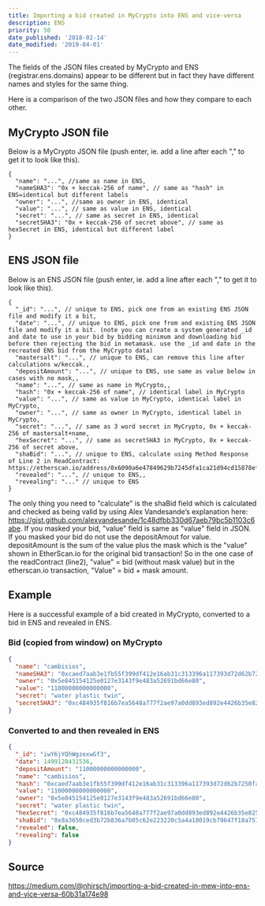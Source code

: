 ```yaml
---
title: Importing a bid created in MyCrypto into ENS and vice-versa
description: ENS
priority: 50
date_published: '2018-02-14'
date_modified: '2019-04-01'
---
```


The fields of the JSON files created by MyCrypto and ENS (registrar.ens.domains) appear to be different but in fact they have different names and styles for the same thing.

Here is a comparison of the two JSON files and how they compare to each other.

## MyCrypto JSON file

Below is a MyCrypto JSON file (push enter, ie. add a line after each "," to get it to look like this).

```json5
{
  "name": "...", //same as name in ENS,
  "nameSHA3": "0x + keccak-256 of name", // same as "hash" in ENS=identical but different labels
  "owner": "...", //same as owner in ENS, identical 
  "value": "...", // same as value in ENS, identical
  "secret": "...", // same as secret in ENS, identical
  "secretSHA3": "0x + keccak-256 of secret above", // same as hexSecret in ENS, identical but different label
}
```

## ENS JSON file

Below is an ENS JSON file (push enter, ie. add a line after each "," to get it to look like this).

```json5
{
  "_id": "...", // unique to ENS, pick one from an existing ENS JSON file and modify it a bit,
  "date": "...", // unique to ENS, pick one from and existing ENS JSON file and modify it a bit. (note you can create a system generated _id and date to use in your bid by bidding minimum and downloading bid before then rejecting the bid in metamask. use the _id and date in the recreated ENS bid from the MyCrypto data)
  "mastersalt": "...", // unique to ENS, can remove this line after calculations w/keccak.,
  "depositAmount": "...", // unique to ENS, use same as value below in cases with no mask,,
  "name": "...", // same as name in MyCrypto,,
  "hash": "0x + keccak-256 of name", // identical label in MyCrypto
  "value": "...", // same as value in MyCrypto, identical label in MyCrypto,
  "owner": "...", // same as owner in MyCrypto, identical label in MyCrypto,
  "secret": "...", // same as 3 word secret in MyCrypto, 0x + keccak-256 of mastersalt+name,
  "hexSecret": "...", // same as secretSHA3 in MyCrypto, 0x + keccak-256 of secret above,
  "shaBid": "...", // unique to ENS, calculate using Method Response of Line 2 in ReadContract: https://etherscan.io/address/0x6090a6e47849629b7245dfa1ca21d94cd15878ef#readContract,
  "revealed": "...", // unique to ENS,,
  "revealing": "..." // unique to ENS
}
```

The only thing you need to "calculate" is the shaBid field which is calculated and checked as being valid by using Alex Vandesande’s explanation here: <https://gist.github.com/alexvandesande/1c48dfbb330d67aeb79bc5b1103c6abe>. If you masked your bid, "value" field is same as "value" field in JSON. If you masked your bid do not use the depositAmout for value. depositAmount is the sum of the value plus the mask which is the "value" shown in EtherScan.io for the original bid transaction! So in the one case of the readContract (line2), "value" = bid (without mask value) but in the etherscan.io transaction, "Value" = bid + mask amount.

## Example

Here is a successful example of a bid created in MyCrypto, converted to a bid in ENS and revealed in ENS.

### Bid (copied from window) on MyCrypto

```json
{
  "name": "cambisios",
  "nameSHA3": "0xcaed7aab3e1fb55f399df412e16ab31c313396a117393d72d62b7250fa4fae54",
  "owner": "0x5e845154125e0127e3143f9e483a52691bd66e80",
  "value": "11000000000000000",
  "secret": "water plastic twin",
  "secretSHA3": "0xc484935f816b7ea5648a777f2ae97a0dd893ed892e4426b35e8251f43c7a556d",
}
```

### Converted to and then revealed in ENS

```json
{
  "_id": "iwY6jYQhWgzexwGf3",
  "date": 1499128431536,
  "depositAmount": "11000000000000000",
  "name": "cambisios",
  "hash": "0xcaed7aab3e1fb55f399df412e16ab31c313396a117393d72d62b7250fa4fae54",
  "value": "11000000000000000",
  "owner": "0x5e845154125e0127e3143f9e483a52691bd66e80",
  "secret": "water plastic twin",
  "hexSecret": "0xc484935f816b7ea5648a777f2ae97a0dd893ed892e4426b35e8251f43c7a556d",
  "shaBid": "0x8a3650ced3b72b836a7b05c62e223220c5a4a18019cb79647f18a7577da53d54",
  "revealed": false,
  "revealing": false
}
```

## Source

<https://medium.com/@nhirsch/importing-a-bid-created-in-mew-into-ens-and-vice-versa-60b31a174e98>
